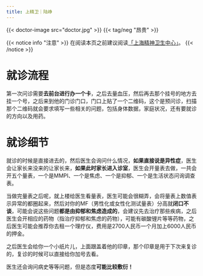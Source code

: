 ```yaml
---
title: 上精卫｜陆峥
---
```


{{< doctor-image src="doctor.jpg" >}}
{{< tag/neg "昂贵" >}}

{{< notice info "注意" >}}
在阅读本页之前建议阅读[「上海精神卫生中心」](../shmhc/)。
{{< /notice >}}

# 就诊流程

第一次问诊需要**去前台进行办一个卡**，之后去量血压，然后再去那个挂号的地方去挂一个号，之后来到他的门诊门口，门口上贴了一个二维码，这个是预问诊，扫描那个二维码就会要求填写一些相关的问题，包括身体数据，家庭状况，还有要就诊的方向以及用药。

# 就诊细节

就诊的时候是直接进去的，然后医生会询问什么情况，**如果直接说是异性症**，医生会让家长来没来的让家长来，**如果此时家长进入诊室**，医生会开量表去做，一共会开五个量表，一个是MMPI、一个是焦虑、一个是抑郁、一个是生活状态问询调查表。

当做完量表之后呢，就上楼给医生看量表，医生可能会很糊弄，会将量表上数值表示异常的都圈起来，然后对你的MF（男性化或女性化测试量表）分高就**闭口不谈**，可能会说这些问题**都是由抑郁和焦虑造成的**，会建议先去治疗那些疾病，之后医生会开相应的药物（指治疗抑郁和焦虑的药物），可能有碳酸锂片等等药物，之后医生可能会推荐你去租一个理疗仪，费用是2700人民币一个月加上6000人民币的押金。

之后医生会给你一个小纸片儿，上面跟盖着他的印章，那个印章是用于下次来复诊的，复诊的时候可以直接给你加号去看。

医生还会询问病史等等问题，但是态度**可能比较敷衍！**
